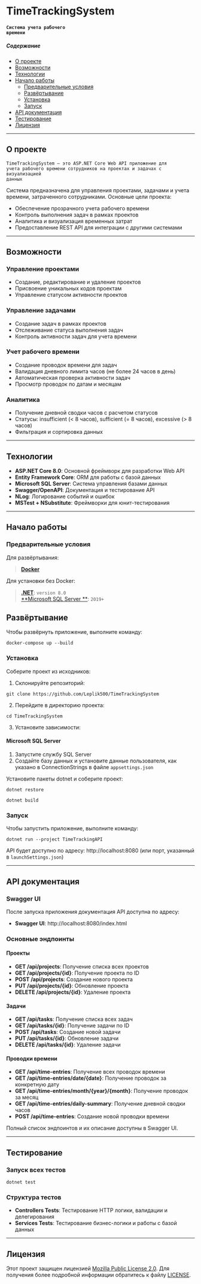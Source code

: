 # TimeTrackingSystem

#### <code>Система учета рабочего времени</code>

##### Содержание

- [О проекте](#о-проекте)
- [Возможности](#возможности)
- [Технологии](#технологии)
- [Начало работы](#начало-работы)
    - [Предварительные условия](#предварительные-условия)
    - [Развёртывание](#развёртывание)
    - [Установка](#установка)
    - [Запуск](#запуск)
- [API документация](#api-документация)
- [Тестирование](#тестирование)
- [Лицензия](#лицензия)

---

## О проекте

<code>TimeTrackingSystem — это ASP.NET Core Web API приложение для учета
рабочего времени сотрудников на проектах и задачах с визуализацией данных</code>

Система предназначена для управления проектами, задачами и учета времени,
затраченного сотрудниками. Основные цели проекта:

- Обеспечение прозрачного учета рабочего времени
- Контроль выполнения задач в рамках проектов
- Аналитика и визуализация временных затрат
- Предоставление REST API для интеграции с другими системами

---

## Возможности

### Управление проектами

- Создание, редактирование и удаление проектов
- Присвоение уникальных кодов проектам
- Управление статусом активности проектов

### Управление задачами

- Создание задач в рамках проектов
- Отслеживание статуса выполнения задач
- Контроль активности задач для учета времени

### Учет рабочего времени

- Создание проводок времени для задач
- Валидация дневного лимита часов (не более 24 часов в день)
- Автоматическая проверка активности задач
- Просмотр проводок по датам и месяцам

### Аналитика

- Получение дневной сводки часов с расчетом статусов
- Статусы: insufficient (< 8 часов), sufficient (= 8 часов), excessive (> 8
  часов)
- Фильтрация и сортировка данных

---

## Технологии

- **ASP.NET Core 8.0**: Основной фреймворк для разработки Web API
- **Entity Framework Core**: ORM для работы с базой данных
- **Microsoft SQL Server**: Система управления базами данных
- **Swagger/OpenAPI**: Документация и тестирование API
- **NLog**: Логирование событий и ошибок
- **MSTest + NSubstitute**: Фреймворки для юнит-тестирования

---

## Начало работы

### Предварительные условия

Для развёртывания:
> [**Docker**](https://www.docker.com/products/docker-desktop/)

Для установки без Docker:
> [**.NET**](https://dotnet.microsoft.com/ru-ru/download/dotnet/8.0):
`version 8.0`  
> [**Microsoft SQL Server
**](https://www.microsoft.com/en-us/sql-server/sql-server-downloads): `2019+`

## Развёртывание

Чтобы развёрнуть приложение, выполните команду:

` docker-compose up --build `

### Установка

Соберите проект из исходников:

1. Склонируйте репозиторий:

` git clone https://github.com/Leplik500/TimeTrackingSystem `

2. Перейдите в директорию проекта:

` cd TimeTrackingSystem `

3. Установите зависимости:

#### Microsoft SQL Server

1. Запустите службу SQL Server
2. Создайте базу данных и установите данные пользователя, как указано в
   ConnectionStrings в файле `appsettings.json`

Установите пакеты dotnet и соберите проект:

` dotnet restore `

` dotnet build `

### Запуск

Чтобы запустить приложение, выполните команду:

` dotnet run --project TimeTrackingAPI `

API будет доступно по адресу: http://localhost:8080 (или порт, указанный в
`launchSettings.json`)

---

## API документация

### Swagger UI

После запуска приложения документация API доступна по адресу:

- **Swagger UI**: http://localhost:8080/index.html

### Основные эндпоинты

#### Проекты

- **GET /api/projects**: Получение списка всех проектов
- **GET /api/projects/{id}**: Получение проекта по ID
- **POST /api/projects**: Создание нового проекта
- **PUT /api/projects/{id}**: Обновление проекта
- **DELETE /api/projects/{id}**: Удаление проекта

#### Задачи

- **GET /api/tasks**: Получение списка всех задач
- **GET /api/tasks/{id}**: Получение задачи по ID
- **POST /api/tasks**: Создание новой задачи
- **PUT /api/tasks/{id}**: Обновление задачи
- **DELETE /api/tasks/{id}**: Удаление задачи

#### Проводки времени

- **GET /api/time-entries**: Получение всех проводок времени
- **GET /api/time-entries/date/{date}**: Получение проводок за конкретную дату
- **GET /api/time-entries/month/{year}/{month}**: Получение проводок за месяц
- **GET /api/time-entries/daily-summary**: Получение дневной сводки часов
- **POST /api/time-entries**: Создание новой проводки времени

Полный список эндпоинтов и их описание доступны в Swagger UI.

---

## Тестирование

### Запуск всех тестов

` dotnet test `

### Структура тестов

- **Controllers Tests**: Тестирование HTTP логики, валидации и делегирования
- **Services Tests**: Тестирование бизнес-логики и работы с базой данных

---

## Лицензия

Этот проект защищен
лицензией [Mozilla Public License 2.0](https://choosealicense.com/licenses/mpl-2.0/).
Для получения более подробной информации обратитесь к
файлу [LICENSE](https://choosealicense.com/licenses/mpl-2.0/).
